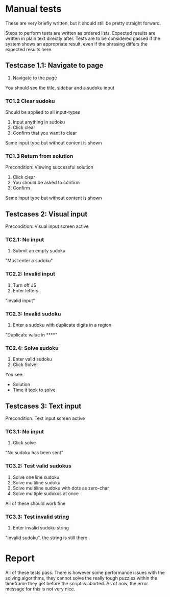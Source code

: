 # Manual tests

These are very briefly written, but it should still be pretty straight forward.

Steps to perform tests are written as ordered lists. Expected results are
written in plain text directly after. Tests are to be considered passed if
the system shows an appropriate result, even if the phrasing differs
the expected results here.

## Testcase 1.1: Navigate to page

1. Navigate to the page

You should see the title, sidebar and a sudoku input

### TC1.2 Clear sudoku

Should be applied to all input-types

1. Input anything in sudoku
2. Click clear
3. Confirm that you want to clear

Same input type but without content is shown

### TC1.3 Return from solution

Precondition: Viewing successful solution

1. Click clear
2. You should be asked to confirm
3. Confirm

Same input type but without content is shown

## Testcases 2: Visual input

Precondition: Visual input screen active

### TC2.1: No input

1. Submit an empty sudoku

"Must enter a sudoku"

### TC2.2: Invalid input

1. Turn off JS
2. Enter letters

"Invalid input"

### TC2.3: Invalid sudoku

1. Enter a sudoku with duplicate digits in a region

"Duplicate value in ****"

### TC2.4: Solve sudoku

1. Enter valid sudoku
2. Click Solve!

You see:

- Solution
- Time it took to solve

## Testcases 3: Text input

Precondition: Text input screen active

### TC3.1: No input

1. Click solve

"No sudoku has been sent"

### TC3.2: Test valid sudokus

1. Solve one line sudoku
2. Solve multiline sudoku
3. Solve multiline sudoku with dots as zero-char
4. Solve multiple sudokus at once

All of these should work fine

### TC3.3: Test invalid string

1. Enter invalid sudoku string

"Invalid sudoku", the string is still there

# Report

All of these tests pass. There is however some performance issues with the solving
algorithms, they cannot solve the really tough puzzles within the timeframe they
get before the script is aborted. As of now, the error message for this is not
very nice.
